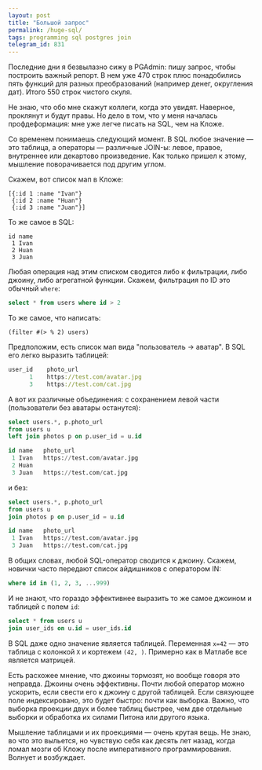 ```yaml
---
layout: post
title: "Большой запрос"
permalink: /huge-sql/
tags: programming sql postgres join
telegram_id: 831
---
```


Последние дни я безвылазно сижу в PGAdmin: пишу запрос, чтобы построить важный
репорт. В нем уже 470 строк плюс понадобились пять функций для разных
преобразований (например денег, округления дат). Итого 550 строк чистого скуля.

Не знаю, что обо мне скажут коллеги, когда это увидят. Наверное, проклянут и
будут правы. Но дело в том, что у меня началась профдеформация: мне уже легче
писать на SQL, чем на Кложе.

Со временем понимаешь следующий момент. В SQL любое значение — это таблица, а
операторы — различные JOIN-ы: левое, правое, внутреннее или декартово
произведение. Как только пришел к этому, мышление поворачивается под другим
углом.

Скажем, вот список мап в Кложе:

~~~text
[{:id 1 :name "Ivan"}
 {:id 2 :name "Huan"}
 {:id 3 :name "Juan"}]
~~~

То же самое в SQL:

~~~text
id name
 1 Ivan
 2 Huan
 3 Juan
~~~

Любая операция над этим списком сводится либо к фильтрации, либо джоину, либо
агрегатной функции. Скажем, фильтрация по ID это обычный `where`:

~~~sql
select * from users where id > 2
~~~

То же самое, что написать:

~~~text
(filter #(> % 2) users)
~~~

Предположим, есть список мап вида "пользователь -> аватар". В SQL его легко
выразить таблицей:

~~~clojure
user_id    photo_url
      1    https://test.com/avatar.jpg
      3    https://test.com/cat.jpg
~~~

А вот их различные объединения: с сохранением левой части (пользователи без
аватары останутся):

~~~sql
select users.*, p.photo_url
from users u
left join photos p on p.user_id = u.id

id name   photo_url
 1 Ivan   https://test.com/avatar.jpg
 2 Huan
 3 Juan   https://test.com/cat.jpg
~~~

и без:

~~~sql
select users.*, p.photo_url
from users u
join photos p on p.user_id = u.id

id name   photo_url
 1 Ivan   https://test.com/avatar.jpg
 3 Juan   https://test.com/cat.jpg
~~~

В общих словах, любой SQL-оператор сводится к джоину. Скажем, новички часто
передают список айдишников с оператором IN:

~~~sql
where id in (1, 2, 3, ...999)
~~~

И не знают, что гораздо эффективнее выразить то же самое джоином и таблицей с
полем `id`:

~~~sql
select * from users u
join user_ids on u.id = user_ids.id
~~~

В SQL даже одно значение является таблицей. Переменная `x=42` — это таблица с
колонкой `X` и кортежем `(42, )`. Примерно как в Матлабе все является матрицей.

Есть расхожее мнение, что джоины тормозят, но вообще говоря это неправда. Джоины
очень эффективны. Почти любой оператор можно ускорить, если свести его к джоину
с другой таблицей. Если связующее поле индексировано, это будет быстро: почти
как выборка. Важно, что выборка проекции двух и более таблиц быстрее, чем две
отдельные выборки и обработка их силами Питона или другого языка.

Мышление таблицами и их проекциями — очень крутая вещь. Не знаю, во что это
выльется, но чувствую себя как десять лет назад, когда ломал мозги об Кложу
после императивного программирования. Волнует и возбуждает.
